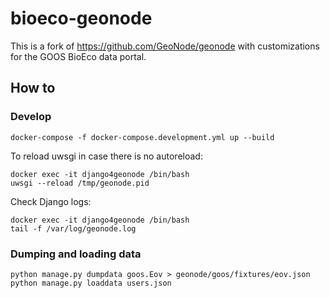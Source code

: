 # bioeco-geonode

This is a fork of https://github.com/GeoNode/geonode with customizations for the GOOS BioEco data portal.

## How to
### Develop

```
docker-compose -f docker-compose.development.yml up --build
```

To reload uwsgi in case there is no autoreload:

```
docker exec -it django4geonode /bin/bash
uwsgi --reload /tmp/geonode.pid
```

Check Django logs:

```
docker exec -it django4geonode /bin/bash
tail -f /var/log/geonode.log
```

### Dumping and loading data

```
python manage.py dumpdata goos.Eov > geonode/goos/fixtures/eov.json
python manage.py loaddata users.json
```